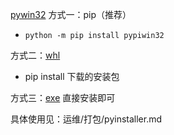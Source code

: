 [pywin32](https://github.com/mhammond/pywin32/releases)
方式一：pip（推荐）
- ```python -m pip install pypiwin32```

方式二：[whl](https://github.com/mhammond/pywin32/releases)
- pip install 下载的安装包

方式三：[exe](https://github.com/mhammond/pywin32/releases)
直接安装即可


具体使用见：运维/打包/pyinstaller.md